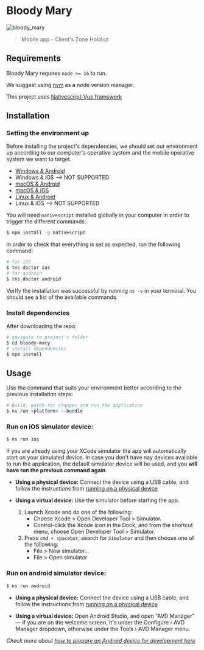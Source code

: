 # Bloody Mary

![bloody_mary](bloody_mary.ico)

> Mobile app - Client's Zone Holaluz

## Requirements

Bloody Mary requires `node >= 16` to run.

We suggest using [nvm](https://github.com/nvm-sh/nvm) as a node version manager.

This project uses [Nativescript-Vue framework](https://nativescript-vue.org/en/docs/introduction/)

## Installation

### Setting the environment up

Before installing the project's dependencies, we should set our environment up according to our computer's operative system and the mobile operative system we want to target.
* [Windows & Android](https://docs.nativescript.org/environment-setup.html#windows-android)
* Windows & iOS --> NOT SUPPORTED
* [macOS & Android](https://docs.nativescript.org/environment-setup.html#macos-android)
* [macOS & iOS](https://docs.nativescript.org/environment-setup.html#macos-ios)
* [Linux & Android](https://docs.nativescript.org/environment-setup.html#linux-android)
* Linux & iOS --> NOT SUPPORTED


You will need `nativescript` installed globally in your computer in order to trigger the different commands.

```bash
$ npm install -g nativescript
```

In order to check that everything is set as expected, run the following command:
```bash
# for iOS
$ tns doctor ios
# for android
$ tns doctor android
```

Verify the installation was successful by running `ns -v` in your terminal. You should see a list of the available commands.

### Install dependencies

After downloading the repo:

```bash
# navigate to project's folder
$ cd bloody-mary
# install dependencies
$ npm install
```

## Usage
Use the command that suits your environment better according to the previous installation steps:
```bash
# Build, watch for changes and run the application
$ ns run <platform> --bundle
```

### Run on iOS simulator device:
```bash
$ ns run ios
```
If you are already using your XCode simulator the app will automatically start on your simulated device. In case you don't have nay devices available to run the application, the default simulator device will be used, and you **will have run the previous command again**.

* **Using a physical device:** Connect the device using a USB cable, and follow the instructions from [running on a physical device](https://docs.nativescript.org/development-workflow.html#ios-devices)

* **Using a virtual device:** Use the simulator before starting the app. 
  1. Launch Xcode and do one of the following:
      * Choose Xcode > Open Developer Tool > Simulator.
      * Control-click the Xcode icon in the Dock, and from the shortcut menu, choose Open Developer Tool > Simulator.
  2. Press `cmd + spacebar`, search for `Simulator` and then choose one of the following:
      * File > New simulator...
      * File > Open simulator


### Run on android simulator device:
```bash
$ ns run android
```

* **Using a physical device:** Connect the device using a USB cable, and follow the instructions from [running on a physical device](https://docs.nativescript.org/development-workflow.html#android-devices)

* **Using a virtual device:** Open Android Studio, and open "AVD Manager" — If you are on the welcome screen, it's under the Configure › AVD Manager dropdown, otherwise under the Tools › AVD Manager menu.

_Check more about [how to prepare an Android device for development here](https://docs.nativescript.org/environment-setup.html#preparing-an-android-device-1)_


